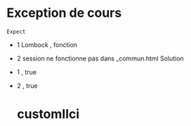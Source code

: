 # Exception de cours
    Expect
- 1 Lombock , fonction
- 2 session ne fonctionne pas
dans _commun.html
  Solution 
- 1 , true
- 2 , true

    # customIlci
